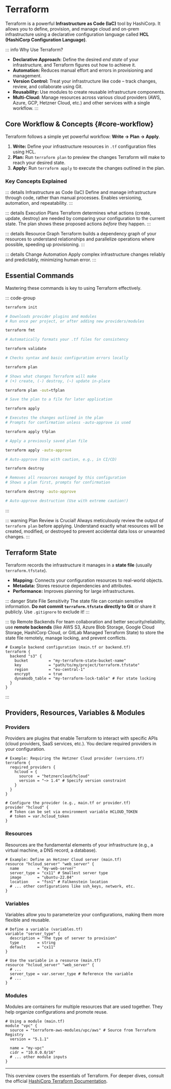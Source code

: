 # Terraform <Badge type="info" text="IaC" />

Terraform is a powerful **Infrastructure as Code (IaC)** tool by HashiCorp. It allows you to define, provision, and manage cloud and on-prem infrastructure using a declarative configuration language called **HCL (HashiCorp Configuration Language)**.

::: info Why Use Terraform?

- **Declarative Approach:** Define the desired _end state_ of your infrastructure, and Terraform figures out how to achieve it.
- **Automation:** Reduces manual effort and errors in provisioning and management.
- **Version Control:** Treat your infrastructure like code – track changes, review, and collaborate using Git.
- **Reusability:** Use modules to create reusable infrastructure components.
- **Multi-Cloud:** Manage resources across various cloud providers (AWS, Azure, GCP, Hetzner Cloud, etc.) and other services with a single workflow.
  :::

## Core Workflow & Concepts {#core-workflow}

Terraform follows a simple yet powerful workflow: **Write -> Plan -> Apply**.

1.  **Write:** Define your infrastructure resources in `.tf` configuration files using HCL.
2.  **Plan:** Run `terraform plan` to preview the changes Terraform will make to reach your desired state.
3.  **Apply:** Run `terraform apply` to execute the changes outlined in the plan.

### Key Concepts Explained

::: details Infrastructure as Code (IaC)
Define and manage infrastructure through code, rather than manual processes. Enables versioning, automation, and repeatability.
:::

::: details Execution Plans
Terraform determines what actions (create, update, destroy) are needed by comparing your configuration to the current state. The plan shows these proposed actions _before_ they happen.
:::

::: details Resource Graph
Terraform builds a dependency graph of your resources to understand relationships and parallelize operations where possible, speeding up provisioning.
:::

::: details Change Automation
Apply complex infrastructure changes reliably and predictably, minimizing human error.
:::

## Essential Commands <Badge type="tip" text="Core CLI" />

Mastering these commands is key to using Terraform effectively.

::: code-group

```bash [1. Initialize]
terraform init

# Downloads provider plugins and modules
# Run once per project, or after adding new providers/modules
```

```bash [2. Format & Validate]
terraform fmt

# Automatically formats your .tf files for consistency

terraform validate

# Checks syntax and basic configuration errors locally
```

```bash [3. Plan]
terraform plan

# Shows what changes Terraform will make
# (+) create, (-) destroy, (~) update in-place

terraform plan -out=tfplan

# Save the plan to a file for later application
```

```bash [4. Apply]
terraform apply

# Executes the changes outlined in the plan
# Prompts for confirmation unless -auto-approve is used

terraform apply tfplan

# Apply a previously saved plan file

terraform apply -auto-approve

# Auto-approve (Use with caution, e.g., in CI/CD)
```

```bash [5. Destroy]
terraform destroy

# Removes all resources managed by this configuration
# Shows a plan first, prompts for confirmation

terraform destroy -auto-approve

# Auto-approve destruction (Use with extreme caution!)
```

:::

::: warning Plan Review is Crucial!
Always meticulously review the output of `terraform plan` before applying. Understand exactly what resources will be created, modified, or destroyed to prevent accidental data loss or unwanted changes.
:::

## Terraform State <Badge type="danger" text="Important!" />

Terraform records the infrastructure it manages in a **state file** (usually `terraform.tfstate`).

- **Mapping:** Connects your configuration resources to real-world objects.
- **Metadata:** Stores resource dependencies and attributes.
- **Performance:** Improves planning for large infrastructures.

::: danger State File Sensitivity
The state file can contain sensitive information. **Do not commit `terraform.tfstate` directly to Git** or share it publicly. Use `.gitignore` to exclude it!
:::

::: tip Remote Backends
For team collaboration and better security/reliability, use **remote backends** (like AWS S3, Azure Blob Storage, Google Cloud Storage, HashiCorp Cloud, or GitLab Managed Terraform State) to store the state file remotely, manage locking, and prevent conflicts.

```hcl
# Example backend configuration (main.tf or backend.tf)
terraform {
  backend "s3" {
    bucket         = "my-terraform-state-bucket-name"
    key            = "path/to/my/project/terraform.tfstate"
    region         = "eu-central-1"
    encrypt        = true
    dynamodb_table = "my-terraform-lock-table" # For state locking
  }
}
```

:::

## Providers, Resources, Variables & Modules

### Providers <Badge type="info" text="Plugins" />

Providers are plugins that enable Terraform to interact with specific APIs (cloud providers, SaaS services, etc.). You declare required providers in your configuration.

```hcl
# Example: Requiring the Hetzner Cloud provider (versions.tf)
terraform {
  required_providers {
    hcloud = {
      source  = "hetznercloud/hcloud"
      version = "~> 1.4" # Specify version constraint
    }
  }
}

# Configure the provider (e.g., main.tf or provider.tf)
provider "hcloud" {
  # Token can be set via environment variable HCLOUD_TOKEN
  # token = var.hcloud_token
}
```

### Resources <Badge type="tip" text="Building Blocks" />

Resources are the fundamental elements of your infrastructure (e.g., a virtual machine, a DNS record, a database).

```hcl
# Example: Define an Hetzner Cloud server (main.tf)
resource "hcloud_server" "web_server" {
  name        = "my-web-server"
  server_type = "cx11" # Smallest server type
  image       = "ubuntu-22.04"
  location    = "fsn1" # Falkenstein location
  # ... other configurations like ssh_keys, network, etc.
}
```

### Variables <Badge type="tip" text="Inputs" />

Variables allow you to parameterize your configurations, making them more flexible and reusable.

```hcl
# Define a variable (variables.tf)
variable "server_type" {
  description = "The type of server to provision"
  type        = string
  default     = "cx11"
}

# Use the variable in a resource (main.tf)
resource "hcloud_server" "web_server" {
  # ...
  server_type = var.server_type # Reference the variable
  # ...
}
```

### Modules <Badge type="tip" text="Reusability" />

Modules are containers for multiple resources that are used together. They help organize configurations and promote reuse.

```hcl
# Using a module (main.tf)
module "vpc" {
  source = "terraform-aws-modules/vpc/aws" # Source from Terraform Registry
  version = "5.1.1"

  name = "my-vpc"
  cidr = "10.0.0.0/16"
  # ... other module inputs
}
```

---

This overview covers the essentials of Terraform. For deeper dives, consult the official [HashiCorp Terraform Documentation](https://developer.hashicorp.com/terraform/docs).
